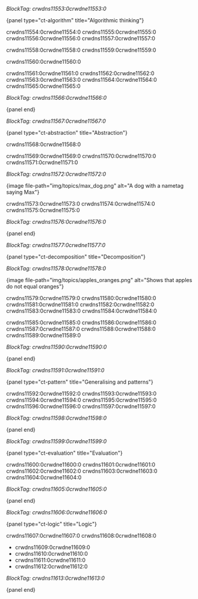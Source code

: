 *BlockTag: crwdns11553:0crwdne11553:0*

{panel type="ct-algorithm" title="Algorithmic thinking"}

crwdns11554:0crwdne11554:0 crwdns11555:0crwdne11555:0 crwdns11556:0crwdne11556:0 crwdns11557:0crwdne11557:0

crwdns11558:0crwdne11558:0 crwdns11559:0crwdne11559:0

crwdns11560:0crwdne11560:0

crwdns11561:0crwdne11561:0 crwdns11562:0crwdne11562:0 crwdns11563:0crwdne11563:0 crwdns11564:0crwdne11564:0 crwdns11565:0crwdne11565:0

*BlockTag: crwdns11566:0crwdne11566:0*

{panel end}

*BlockTag: crwdns11567:0crwdne11567:0*

{panel type="ct-abstraction" title="Abstraction"}

crwdns11568:0crwdne11568:0

crwdns11569:0crwdne11569:0 crwdns11570:0crwdne11570:0 crwdns11571:0crwdne11571:0

*BlockTag: crwdns11572:0crwdne11572:0*

{image file-path="img/topics/max_dog.png" alt="A dog with a nametag saying Max"}

crwdns11573:0crwdne11573:0 crwdns11574:0crwdne11574:0 crwdns11575:0crwdne11575:0

*BlockTag: crwdns11576:0crwdne11576:0*

{panel end}

*BlockTag: crwdns11577:0crwdne11577:0*

{panel type="ct-decomposition" title="Decomposition"}

*BlockTag: crwdns11578:0crwdne11578:0*

{image file-path="img/topics/apples_oranges.png" alt="Shows that apples do not equal oranges"}

crwdns11579:0crwdne11579:0 crwdns11580:0crwdne11580:0 crwdns11581:0crwdne11581:0 crwdns11582:0crwdne11582:0 crwdns11583:0crwdne11583:0 crwdns11584:0crwdne11584:0

crwdns11585:0crwdne11585:0 crwdns11586:0crwdne11586:0 crwdns11587:0crwdne11587:0 crwdns11588:0crwdne11588:0 crwdns11589:0crwdne11589:0

*BlockTag: crwdns11590:0crwdne11590:0*

{panel end}

*BlockTag: crwdns11591:0crwdne11591:0*

{panel type="ct-pattern" title="Generalising and patterns"}

crwdns11592:0crwdne11592:0 crwdns11593:0crwdne11593:0 crwdns11594:0crwdne11594:0 crwdns11595:0crwdne11595:0 crwdns11596:0crwdne11596:0 crwdns11597:0crwdne11597:0

*BlockTag: crwdns11598:0crwdne11598:0*

{panel end}

*BlockTag: crwdns11599:0crwdne11599:0*

{panel type="ct-evaluation" title="Evaluation"}

crwdns11600:0crwdne11600:0 crwdns11601:0crwdne11601:0 crwdns11602:0crwdne11602:0 crwdns11603:0crwdne11603:0 crwdns11604:0crwdne11604:0

*BlockTag: crwdns11605:0crwdne11605:0*

{panel end}

*BlockTag: crwdns11606:0crwdne11606:0*

{panel type="ct-logic" title="Logic"}

crwdns11607:0crwdne11607:0 crwdns11608:0crwdne11608:0

- crwdns11609:0crwdne11609:0
- crwdns11610:0crwdne11610:0
- crwdns11611:0crwdne11611:0
- crwdns11612:0crwdne11612:0

*BlockTag: crwdns11613:0crwdne11613:0*

{panel end}